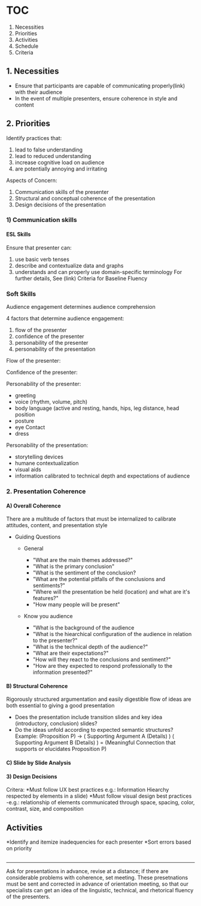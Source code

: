 
# TOC

1. Necessities
2. Priorities
3. Activities
4. Schedule
5. Criteria

## 1. Necessities
* Ensure that participants are capable of communicating properly(link) with their audience 
* In the event of multiple presenters, ensure coherence in style and content 

## 2. Priorities

Identify practices that:
1) lead to false understanding
2) lead to reduced understanding
3) increase cognitive load on audience
4) are potentially annoying and irritating 

Aspects of Concern:
1) Communication skills of the presenter
2) Structural and conceptual coherence of the presentation
3) Design decisions of the presentation

### 1) Communication skills
#### ESL Skills

Ensure that presenter can: 
1) use basic verb tenses
2) describe and contextualize data and graphs
3) understands and can properly use domain-specific terminology 
For further details, See (link) Criteria for Baseline Fluency

### Soft Skills

Audience engagement determines audience comprehension

4 factors that determine audience engagement:
1. flow of the presenter
2. confidence of the presenter
3. personability of the presenter
4. personability of the presentation 

Flow of the presenter: 

Confidence of the presenter:

Personability of the presenter:
* greeting
* voice (rhythm, volume, pitch)
* body language (active and resting, hands, hips, leg distance, head position
* posture 
* eye Contact
* dress

Personability of the presentation:
* storytelling devices
* humane contextualization
* visual aids
* information calibrated to technical depth and expectations of audience

### 2. Presentation Coherence

#### A) Overall Coherence
There are a multitude of factors that must be internalized to calibrate attitudes, content, and presentation style

  * Guiding Questions 
      - General
        * "What are the main themes addressed?"
        * "What is the primary conclusion"
        * "What is the sentiment of the conclusion?
        * "What are the potential pitfalls of the conclusions and sentiments?"
        * "Where will the presentation be held (location) and what are it's features?"
        * "How many people will be present"
        
      - Know you audience
        * "What is the background of the audience
        * "What is the hiearchical configuration of the audience in relation to the presenter?"
        * "What is the technical depth of the audience?"
        * "What are their expectations?"
        * "How will they react to the conclusions and sentiment?"
        * "How are they expected to respond professionally to the information presented?"  
        
#### B) Structural Coherence
Rigorously structured argumentation and easily digestible flow of ideas are both essential to giving a good presentation

  * Does the presentation include transition slides and key idea (introductory, conclusion) slides?
  * Do the ideas unfold according to expected semantic structures?
  Example: (Proposition P) -> ( Supporting Argument A (Details) ) ( Supporting Argument B (Details) ) = (Meaningful Connection that supports or elucidates Proposition P)
  
  
#### C) Slide by Slide Analysis

#### 3) Design Decisions
Critera:
*Must follow UX best practices 
 e.g.: Information Hiearchy respected by elements in a slide)
*Must follow visual design best practices
-e.g.: relationship of elements communicated through space, spacing, color, contrast, size, and composition


## Activities

*Identify and itemize inadequencies for each presenter
*Sort errors based on priority

##
-----

Ask for presentations in advance, revise at a distance; if there are considerable problems with coherence, set meeting. These presetnations must be sent and corrected in advance of orientation meeting, so that our specialists can get an idea of the linguistic, technical, and rhetorical fluency of the presenters.

